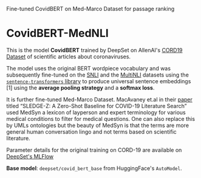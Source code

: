 Fine-tuned CovidBERT on Med-Marco Dataset for passage ranking 

# CovidBERT-MedNLI

This is the model **CovidBERT** trained by DeepSet on AllenAI's [CORD19 Dataset](https://pages.semanticscholar.org/coronavirus-research) of scientific articles about coronaviruses.

The model uses the original BERT wordpiece vocabulary and was subsequently fine-tuned on the [SNLI](https://nlp.stanford.edu/projects/snli/) and the [MultiNLI](https://www.nyu.edu/projects/bowman/multinli/) datasets using the [`sentence-transformers` library](https://github.com/UKPLab/sentence-transformers/) to produce universal sentence embeddings [1] using the **average pooling strategy** and a **softmax loss**.

It is further fine-tuned Med-Marco Dataset. MacAvaney et.al in their [paper](https://arxiv.org/abs/2010.05987) titled “SLEDGE-Z: A Zero-Shot Baseline for COVID-19 Literature Search” used MedSyn a lexicon of layperson and expert terminology for various medical conditions to filter for medical questions. One can also replace this by UMLs ontologies but the beauty of MedSyn is that the terms are more general human conversation lingo and not terms based on scientific literature.


Parameter details for the original training on CORD-19 are available on [DeepSet's MLFlow](https://public-mlflow.deepset.ai/#/experiments/2/runs/ba27d00c30044ef6a33b1d307b4a6cba)

**Base model**: `deepset/covid_bert_base` from HuggingFace's `AutoModel`.

